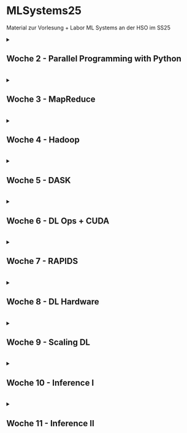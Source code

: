 # MLSystems25
Material zur Vorlesung + Labor ML Systems an der HSO im SS25

<details>
<summary> <H2> Woche 2 - Parallel Programming with Python </H2><BR></summary>

### Numba
* [Numba Docs](https://numba.readthedocs.io/en/stable/)    
* [Numba Demo](https://colab.research.google.com/github/keuperj/MLSystems25/blob/main/week_2/Numba_demo.ipynb)
  
### Zusätzliche Links
* [multiprocessing API](https://docs.python.org/3/library/multiprocessing.html)
* [multiprocessing tutorial](https://www.paulnorvig.com/guides/parallel-programming-with-multiprocessing-in-python.html)

### Aufgaben
* [Aufgabe 1 - Parallel Matrix Multiplication](https://colab.research.google.com/github/keuperj/MLSystems25/blob/main/week_2/Aufgabe_1.ipynb)
</details>

<details>
<summary> <H2> Woche 3 - MapReduce </H2><BR></summary>

### Labor
* [Python MapReduce](https://colab.research.google.com/github/keuperj/MLSystems25/blob/main/week_3/Assignment_MapReduce.ipynb) -> [Solution](https://colab.research.google.com/github/keuperj/MLSystems25/blob/main/week_3/Assignment_MapReduce_solution.ipynb)

### Aufgaben

* [Aufgabe 2 - Parallel MapReduce](https://colab.research.google.com/github/keuperj/MLSystems25/blob/main/week_3/Assignment_Parallel_MapReduce.ipynb) -> [Solution](https://colab.research.google.com/github/keuperj/MLSystems25/blob/main/week_3/Assignment_Parallel_MapReduce_solution.ipynb)
</details>

<details>
<summary> <H2> Woche 4 - Hadoop </H2><BR></summary>

### Labor
* [MR Joblib](https://colab.research.google.com/github/keuperj/MLSystems25/blob/main/week_4/Assignment_MRJOBLIB.ipynb)
* [Aufgabe 3 - PySpark](https://colab.research.google.com/github/keuperj/MLSystems25/blob/main/week_5/PySpark.ipynb)

</details>

<details>
<summary> <H2> Woche 5  - DASK </H2><BR></summary>

### Vorlesung: DASK
* [Interactive DASK Slides](https://colab.research.google.com/github/keuperj/MLSystems25/blob/main/week_5/DASK.ipynb)
  
## Labor
* [Dask DataFrames](https://colab.research.google.com/github/keuperj/MLSystems25/blob/main/week_5/01_dataframe.ipynb) 
* [Dask Arrays](https://colab.research.google.com/github/keuperj/MLSystems25/blob/main/week_5/02_array.ipynb)
* [Dask Delayed](https://colab.research.google.com/github/keuperj/MLSystems25/blob/main/week_5/03_dask.delayed.ipynb)
* [Dask Distributed](https://colab.research.google.com/github/keuperj/MLSystems25/blob/main/week_5/04_distributed.ipynb)

### Abgabe: DataFrames + Arrays Lösungen

</details>

<details>
<summary> <H2> Woche 6  - DL Ops + CUDA </H2><BR></summary>

## Labor
### C in a Nutshell
* [C Cheat-Sheet](https://quickref.me/c.html)
* [Short C Tutorial](https://github.com/8greg8/interactive_c_tutorial/tree/master) [Start in BINDER](https://mybinder.org/v2/gh/8greg8/c_tutorial/master?urlpath=lab) -> **change Jupyter Kernel to "C" !**

### CUDA
* [CUDA Tutorial (Assignment)](https://colab.research.google.com/github/keuperj/MLSystems25/blob/main/week_6/CUDA_Intro.ipynb)

## optional resources
### in Depth CUDA
* [official NVIDIA CUDA Tutorial](https://docs.nvidia.com/cuda/cuda-c-programming-guide/)
  
### Learning C/C++
* [C++ Fundamentals - PDF Book + Slides + interactive Notebooks](https://github.com/rambasnet/CPP-Fundamentals/tree/main)
* [interactive C/C++ Pointer Tutorial](https://pythontutor.com/cpp.html#mode=display)

</details>

<details>
<summary> <H2> Woche 7  - RAPIDS </H2><BR></summary>

## Demo Vorlesung

* [RAPIDS CuML Demo](https://colab.research.google.com/github/keuperj/MLSystems25/blob/main/week_7/Rapids_intro.ipynb)
* [RAPIDS CuML Benchmarks](https://colab.research.google.com/github/keuperj/MLSystems25/blob/main/week_7/cuml_benchmarks.ipynb) 

### Lab
* [Rapids](https://colab.research.google.com/github/keuperj/MLSystems25/blob/main/week_7/Rapids_intro.ipynb)

### Assignment
* [Example: NY Taxi Fare prediction on CPU](https://colab.research.google.com/github/keuperj/DataScience22/blob/main/week_1/UseCase_NY_Taxi.ipynb)
* [Assignment: NY Taxi](https://colab.research.google.com/github/keuperj/MLSystems25/blob/main/week_7/NY_Taxi_Rapids.ipynb)

</details>

<details>
<summary> <H2> Woche 8  - DL Hardware </H2><BR></summary>

## Lab

### TPU Programming 
* [TPU Tutorial](https://colab.research.google.com/github/keuperj/MLSystems25/blob/main/week_8/Getting_Started_with_PyTorch_on_Cloud_TPUs.ipynb)
* [TPU MNIST example](https://colab.research.google.com/github/keuperj/MLSystems25/blob/main/week_8/PyTorch_TPU_MNIST_Training.ipynb)
* [TPU ResNet-50 inference](https://colab.research.google.com/github/keuperj/MLSystems25/blob/main/week_8/PyTorch_TPU_ResNet50_Inference.ipynb)
* [TPU Profiling](https://colab.research.google.com/github/keuperj/MLSystems25/blob/main/week_8/PyTorch_XLA_Profling_Colab_Tutorial.ipynb)



</details>

<details>
<summary> <H2> Woche 9  - Scaling DL </H2><BR></summary>

## Lab
* [PyTorch Multi-GPU training (single Node)](https://docs.pytorch.org/tutorials/beginner/ddp_series_multigpu.html)
* [Horovod tutorial](https://horovod.ai/getting-started/)



</details>

<details>
<summary> <H2> Woche 10  - Inference I</H2><BR></summary>

## Vorlesung
* [Paper: Lottery Ticket Hypothesis](https://arxiv.org/pdf/1803.03635)
* [PyTorch Pruning Tutorial](https://docs.pytorch.org/tutorials/intermediate/pruning_tutorial.html)
* [Evolutionary Algorithms: EvoTorch](https://evotorch.ai/)

## Lab
### ONNX
* [ONNX example](https://colab.research.google.com/github/keuperj/MLSystems25/blob/main/week_10/onnx_tutorial.ipynb)
### Pytorch Pruning
* [Pytorch Pruning example](https://colab.research.google.com/github/keuperj/MLSystems25/blob/main/week_10/pruning_tutorial.ipynb)
### Pytorch Compile
* [Torch Compile example](https://colab.research.google.com/github/keuperj/MLSystems25/blob/main/week_10/torch_compile_tutorial.ipynb)
### TensorRT
* [TensorRT Documentation](https://developer.nvidia.com/tensorrt-getting-started)
* [TensorRT QuickStart Guide](https://docs.nvidia.com/deeplearning/tensorrt/latest/getting-started/quick-start-guide.html)
* [TensorRT Tutorial](https://colab.research.google.com/github/keuperj/MLSystems25/blob/main/week_10/TensorRT_1.ipynb)
  

</details>

<details>
<summary> <H2> Woche 11  - Inference II</H2><BR></summary>

## Vorlesung


</details>
